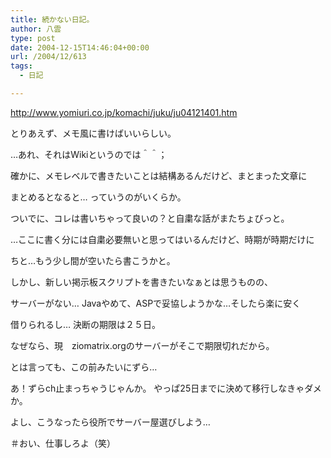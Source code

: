 ```yaml
---
title: 続かない日記。
author: 八雲
type: post
date: 2004-12-15T14:46:04+00:00
url: /2004/12/613
tags:
  - 日記

---
```

http://www.yomiuri.co.jp/komachi/juku/ju04121401.htm
  
とりあえず、メモ風に書けばいいらしい。
  
…あれ、それはWikiというのでは＾＾；
  
確かに、メモレベルで書きたいことは結構あるんだけど、まとまった文章に
  
まとめるとなると… っていうのがいくらか。
  
ついでに、コレは書いちゃって良いの？と自粛な話がまたちょびっと。
  
…ここに書く分には自粛必要無いと思ってはいるんだけど、時期が時期だけに
  
ちと…もう少し間が空いたら書こうかと。

しかし、新しい掲示板スクリプトを書きたいなぁとは思うものの、
  
サーバーがない… Javaやめて、ASPで妥協しようかな…そしたら楽に安く
  
借りられるし… 決断の期限は２５日。
  
なぜなら、現　ziomatrix.orgのサーバーがそこで期限切れだから。
  
とは言っても、この前みたいにずら…
  
あ！ずらch止まっちゃうじゃんか。 やっぱ25日までに決めて移行しなきゃダメか。
  
よし、こうなったら役所でサーバー屋選びしよう…
  
＃おい、仕事しろよ（笑）
